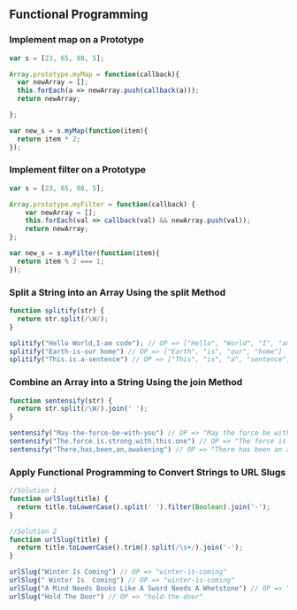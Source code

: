 ## Functional Programming

### Implement map on a Prototype
```js
var s = [23, 65, 98, 5];

Array.prototype.myMap = function(callback){
  var newArray = [];
  this.forEach(a => newArray.push(callback(a)));
  return newArray;

};

var new_s = s.myMap(function(item){
  return item * 2;
});
```

### Implement filter on a Prototype
```js
var s = [23, 65, 98, 5];

Array.prototype.myFilter = function(callback) {
    var newArray = [];
    this.forEach(val => callback(val) && newArray.push(val));
    return newArray;
};

var new_s = s.myFilter(function(item){
  return item % 2 === 1;
});
```

### Split a String into an Array Using the split Method
```js
function splitify(str) {
  return str.split(/\W/);
}

splitify("Hello World,I-am code"); // OP => ["Hello", "World", "I", "am", "code"]
splitify("Earth-is-our home") // OP => ["Earth", "is", "our", "home"]
splitify("This.is.a-sentence") // OP => ["This", "is", "a", "sentence"]
```

### Combine an Array into a String Using the join Method
```js
function sentensify(str) {
  return str.split(/\W/).join(' '); 
}

sentensify("May-the-force-be-with-you") // OP => "May the force be with you".
sentensify("The.force.is.strong.with.this.one") // OP => "The force is strong with this one".
sentensify("There,has,been,an,awakening") // OP => "There has been an awakening"
```

### Apply Functional Programming to Convert Strings to URL Slugs
```js
//Solution 1
function urlSlug(title) {
  return title.toLowerCase().split(' ').filter(Boolean).join('-');
}

//Solution 2
function urlSlug(title) {
  return title.toLowerCase().trim().split(/\s+/).join('-');
}

urlSlug("Winter Is Coming") // OP => "winter-is-coming"
urlSlug(" Winter Is  Coming") // OP => "winter-is-coming"
urlSlug("A Mind Needs Books Like A Sword Needs A Whetstone") // OP => "a-mind-needs-books-like-a-sword-needs-a-whetstone"
urlSlug("Hold The Door") // OP => "hold-the-door"
```
